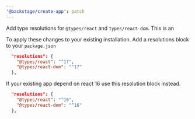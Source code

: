 ```yaml
---
'@backstage/create-app': patch
---
```


Add type resolutions for `@types/react` and `types/react-dom`. This is an

To apply these changes to your existing installation. Add a resolutions block to your `package.json`

```json
  "resolutions": {
    "@types/react": "^17",
    "@types/react-dom": "^17"
  },
```

If your existing app depend on react 16 use this resolution block instead.

```json
  "resolutions": {
    "@types/react": "^16",
    "@types/react-dom": "^16"
  },
```
